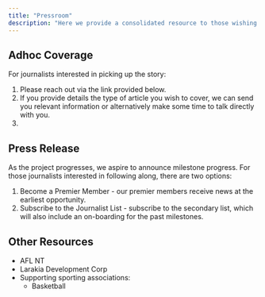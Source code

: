 ```yaml
---
title: "Pressroom"
description: "Here we provide a consolidated resource to those wishing to cover the project.  Please review and reach out accordingly."
---
```


## Adhoc Coverage

For journalists interested in picking up the story:

1. Please reach out via the link provided below.
2. If you provide details the type of article you wish to cover, we can send you relevant information or alternatively make some time to talk directly with you.
3. 


## Press Release

As the project progresses, we aspire to announce milestone progress.  For those journalists interested in following along, there are two options:

1. Become a Premier Member - our premier members receive news at the earliest opportunity.
2. Subscribe to the Journalist List - subscribe to the secondary list, which will also include an on-boarding for the past milestones.


## Other Resources

- AFL NT
- Larakia Development Corp
- Supporting sporting associations:
  - Basketball

